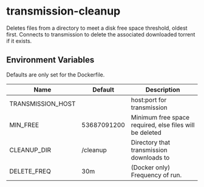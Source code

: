 # transmission-cleanup

Deletes files from a directory to meet a disk free space threshold, oldest first. Connects to transmission to delete the associated downloaded torrent if it exists.

## Environment Variables

Defaults are only set for the Dockerfile.

Name | Default | Description
--- | --- | ---
TRANSMISSION_HOST | | host:port for transmission
MIN_FREE | 53687091200 | Minimum free space required, else files will be deleted
CLEANUP_DIR | /cleanup | Directory that transmission downloads to
DELETE_FREQ | 30m | (Docker only) Frequency of run.
